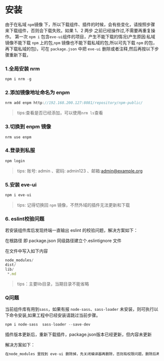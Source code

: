 # 安装

由于在私域 `npm`镜像 下，所以下载组件、插件的时候，会有些变化，请按照步骤来下载组件，否则会下载失败。如果 1、2 两步 之前已经操作过,不需要再重复操作。
第一次 `npm i` 包含`eve-ui`组件的项目，产生不能下载的情况(产生原因:私域镜像不能下载 `npm` 上的包,`npm` 镜像也不能下载私域的包,所以可先下载 `npm` 的包，再下载私域的包)，可在 `package.json` 中把 `eve-ui` 删除或者注释,然后再按以下步骤重新下载，

### 1.全局安装 nrm

```js
npm i nrm -g
```

### 2.添加镜像地址命名为 enpm

```js
nrm add enpm http://192.168.200.127:8081/repository/npm-public/
```

> tips:查看是否已经添加，可以使用`nrm ls`查看

###  3.切换到 enpm 镜像

```js
nrm use enpm
```

###  4.登录到私服

```js
npm login
```

> tips: 账号: admin 、密码: admin123 、邮箱:admin@example.org

###  5.安装 eve-ui

```js
npm i eve-ui
```

> tips: 记得切换回 `npm` 镜像，不然外域的插件无法更新和下载

### 6. eslint校验问题

若安装组件库后发现终端一直输出 eslint 的校验问题，解决方案如下：

在根路径 即 package.json 同级路径建立个.eslintignore 文件

在文件中写入如下内容

```js
node_modules/
dist/
lib/
 *.md
```
> tips：主要lib目录，当期目录不能省略


###  Q问题
当前组件库有用到`sass`，如果有报 `node-sass`、`sass-loader` 未安装，则可执行以下命令安装,如果工程中已经安装请跳过当前步骤。
```js
npm i node-sass  sass-loader --save-dev
```

插件版本更新后，重新下载插件，package.json版本已经更新，但内容未更新

解决方案如下：

```js
在node_modules 里找到 eve-ui 删除掉，先关闭编译器再删除，否则有权限问题，删除后再重新 执行 npm i eve-ui 
```

 

